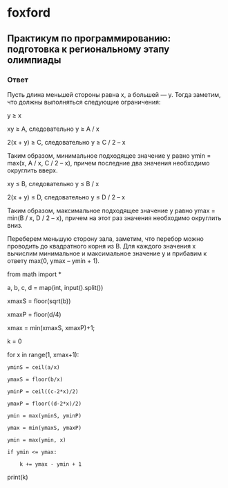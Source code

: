 # foxford
## Практикум по программированию: подготовка к региональному этапу олимпиады ##
### Ответ ###
Пусть длина меньшей стороны равна x, а большей — y. Тогда заметим, что должны выполняться следующие ограничения:

y ≥ x

xy ≥ A, следовательно y ≥ A / x

2(x + y) ≥ C, следовательно y ≥ C / 2 – x

Таким образом, минимальное подходящее значение y равно ymin = max(x, A / x, C / 2 – x), причем последние два значения необходимо округлить вверх.

xy ≤ B, следовательно y ≤ B / x

2(x + y) ≤ D, следовательно y ≤ D / 2 – x

Таким образом, максимальное подходящее значение y равно ymax = min(B / x, D / 2 – x), причем на этот раз значения необходимо округлить вниз.

Переберем меньшую сторону зала, заметим, что перебор можно проводить до квадратного корня из B. Для каждого значения x вычислим минимальное и максимальное значение y и прибавим к ответу max(0, ymax – ymin + 1). 

from math import *

 

a, b, c, d = map(int, input().split())

xmaxS = floor(sqrt(b))

xmaxP = floor(d/4)

xmax = min(xmaxS, xmaxP)+1;

k = 0

for x in range(1, xmax+1):

    yminS = ceil(a/x)

    ymaxS = floor(b/x)

    yminP = ceil((c-2*x)/2)

    ymaxP = floor((d-2*x)/2)

    ymin = max(yminS, yminP)

    ymax = min(ymaxS, ymaxP)

    ymin = max(ymin, x)

    if ymin <= ymax:

        k += ymax - ymin + 1

print(k)
